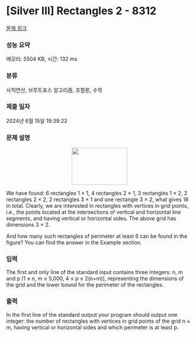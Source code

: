 # [Silver III] Rectangles 2 - 8312 

[문제 링크](https://www.acmicpc.net/problem/8312) 

### 성능 요약

메모리: 5504 KB, 시간: 132 ms

### 분류

사칙연산, 브루트포스 알고리즘, 조합론, 수학

### 제출 일자

2024년 6월 15일 19:39:22

### 문제 설명

<p style="text-align:center"><img alt="" src="https://onlinejudgeimages.s3-ap-northeast-1.amazonaws.com/problem/8312/1.gif" style="height:100px; width:150px"></p>

<p>We have found: 6 rectangles 1 × 1, 4 rectangles 2 × 1, 3 rectangles 1 × 2, 2 rectangles 2 × 2, 2 rectangles 3 × 1 and one rectangle 3 × 2, what gives 18 in total. Clearly, we are interested in rectangles with vertices in grid points, i.e., the points located at the intersections of vertical and horizontal line segments, and having vertical or horizontal sides. The above grid has dimensions 3 × 2.</p>

<p>And how many such rectangles of perimeter at least 6 can be found in the figure? You can find the answer in the Example section.</p>

### 입력 

 <p>The first and only line of the standard input contains three integers: n, m and p (1 ≤ n, m ≤ 5,000, 4 ≤ p ≤ 2(n+m)), representing the dimensions of the grid and the lower bound for the perimeter of the rectangles.</p>

### 출력 

 <p>In the first line of the standard output your program should output one integer: the number of rectangles with vertices in grid points of the grid n × m, having vertical or horizontal sides and which perimeter is at least p.</p>

